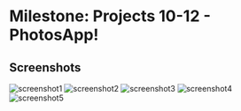 # Milestone: Projects 10-12 - PhotosApp!

## Screenshots
![screenshot1](https://github.com/khumargirdhar/100DaysOfSwift/blob/main/16-PhotosApp%20(Milestone-Projects-10-12)/Screenshots/M4-01.png)
![screenshot2](https://github.com/khumargirdhar/100DaysOfSwift/blob/main/16-PhotosApp%20(Milestone-Projects-10-12)/Screenshots/M4-02.png)
![screenshot3](https://github.com/khumargirdhar/100DaysOfSwift/blob/main/16-PhotosApp%20(Milestone-Projects-10-12)/Screenshots/M4-03.png)
![screenshot4](https://github.com/khumargirdhar/100DaysOfSwift/blob/main/16-PhotosApp%20(Milestone-Projects-10-12)/Screenshots/M4-04.png)
![screenshot5](https://github.com/khumargirdhar/100DaysOfSwift/blob/main/16-PhotosApp%20(Milestone-Projects-10-12)/Screenshots/M4-05.png)